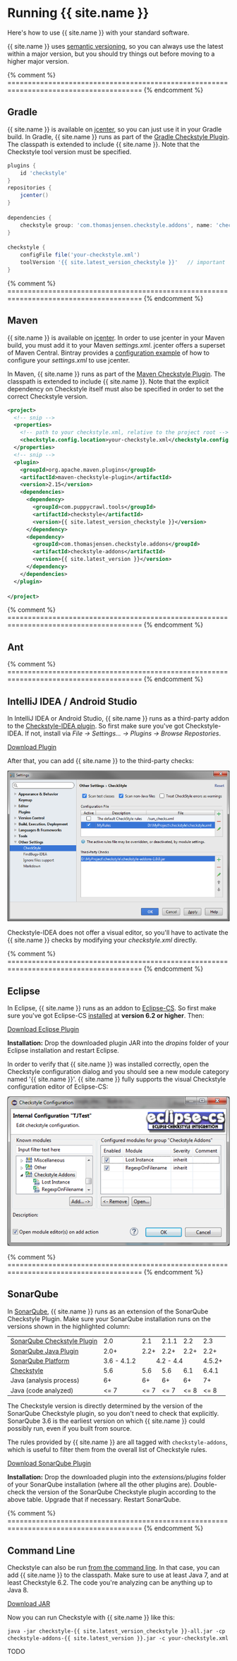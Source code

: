 # Running {{ site.name }}

Here's how to use {{ site.name }} with your standard software.

{{ site.name }} uses [semantic versioning](http://semver.org/), so you can always use the latest within a major version, but you should try things out before moving to a higher major version.

{% comment %} ======================================================================================= {% endcomment %}
<a name="run-gradle" class="csa-offset-anchor"/>

## Gradle

{{ site.name }} is available on [jcenter](https://bintray.com/checkstyle-addons/checkstyle-addons/checkstyle-addons/view), so you can just use it in your Gradle build. In Gradle, {{ site.name }} runs as part of the [Gradle Checkstyle Plugin](https://gradle.org/docs/current/userguide/checkstyle_plugin.html). The classpath is extended to include {{ site.name }}. Note that the Checkstyle tool version must be specified.

```groovy
plugins {
    id 'checkstyle'
}
repositories {
    jcenter()
}

dependencies {
    checkstyle group: 'com.thomasjensen.checkstyle.addons', name: 'checkstyle-addons', version: '{{ site.latest_version }}'
}

checkstyle {
    configFile file('your-checkstyle.xml')
    toolVersion '{{ site.latest_version_checkstyle }}'   // important
}
```


{% comment %} ======================================================================================= {% endcomment %}
<a name="run-maven" class="csa-offset-anchor"/>

## Maven

{{ site.name }} is available on [jcenter](https://bintray.com/checkstyle-addons/checkstyle-addons/checkstyle-addons/view). In order to use jcenter in your Maven build, you must add it to your Maven *settings.xml*. jcenter offers a superset of Maven Central. Bintray provides a [configuration example](https://github.com/bintray/bintray-examples/blob/master/maven-example/settings.xml) of how to configure your *settings.xml* to use jcenter.

In Maven, {{ site.name }} runs as part of the [Maven Checkstyle Plugin](https://maven.apache.org/plugins/maven-checkstyle-plugin/). The classpath is extended to include {{ site.name }}. Note that the explicit dependency on Checkstyle itself must also be specified in order to set the correct Checkstyle version.

```xml
<project>
  <!-- snip -->
  <properties>
    <!-- path to your checkstyle.xml, relative to the project root -->
    <checkstyle.config.location>your-checkstyle.xml</checkstyle.config.location>
  </properties>
  <!-- snip -->
  <plugin>
    <groupId>org.apache.maven.plugins</groupId>
    <artifactId>maven-checkstyle-plugin</artifactId>
    <version>2.15</version>
    <dependencies>
      <dependency>
        <groupId>com.puppycrawl.tools</groupId>
        <artifactId>checkstyle</artifactId>
        <version>{{ site.latest_version_checkstyle }}</version>
      </dependency>
      <dependency>
        <groupId>com.thomasjensen.checkstyle.addons</groupId>
        <artifactId>checkstyle-addons</artifactId>
        <version>{{ site.latest_version }}</version>
      </dependency>
    </dependencies>
  </plugin>

</project>
```

{% comment %} ======================================================================================= {% endcomment %}
<a name="run-ant" class="csa-offset-anchor"/>

## Ant


{% comment %} ======================================================================================= {% endcomment %}
<a name="run-intellij" class="csa-offset-anchor"/>

## IntelliJ IDEA / Android Studio

In IntelliJ IDEA or Android Studio, {{ site.name }} runs as a third-party addon to the [Checkstyle-IDEA plugin](https://plugins.jetbrains.com/plugin/1065). So first make sure you've got Checkstyle-IDEA. If not, install via *File &rarr; Settings... &rarr; Plugins &rarr; Browse Repostories*.

<p><a href="https://github.com/{{ site.github }}/releases/download/v{{ site.latest_version }}/checkstyle-addons-{{ site.latest_version }}.jar" class="btn btn-primary">Download Plugin</a></p>

 After that, you can add {{ site.name }} to the third-party checks:

![{{ site.name }} in IntelliJ IDEA](images/run-intellij.png)

Checkstyle-IDEA does not offer a visual editor, so you'll have to activate the {{ site.name }} checks by modifying your *checkstyle.xml* directly.


{% comment %} ======================================================================================= {% endcomment %}
<a name="run-eclipse" class="csa-offset-anchor"/>

## Eclipse

In Eclipse, {{ site.name }} runs as an addon to [Eclipse-CS](http://eclipse-cs.sourceforge.net/). So first make sure you've got Eclipse-CS [installed](http://eclipse-cs.sourceforge.net/#!/install) at **version 6.2 or higher**. Then:

<p><a href="https://github.com/{{ site.github }}/releases/download/v{{ site.latest_version }}/checkstyle-addons-eclipse-{{ site.latest_version }}.jar" class="btn btn-primary">Download Eclipse Plugin</a></p>

**Installation:** Drop the downloaded plugin JAR into the *dropins* folder of your Eclipse installation and restart Eclipse.

In order to verify that {{ site.name }} was installed correctly, open the Checkstyle configuration dialog and you should see a new module category named '{{ site.name }}'. {{ site.name }} fully supports the visual Checkstyle configuration editor of Eclipse-CS:

![{{ site.name }} in Eclipse](images/run-eclipse.png)


{% comment %} ======================================================================================= {% endcomment %}
<a name="run-sonarqube" class="csa-offset-anchor"/>

## SonarQube

In [SonarQube](http://www.sonarqube.org/), {{ site.name }} runs as an extension of the SonarQube Checkstyle Plugin. Make sure your SonarQube installation runs on the versions shown in the highlighted column:

<table class="table table-striped csa-version-table" style="width:auto;">
  <tbody>
    <tr>
      <td><a href="http://docs.sonarqube.org/display/SONAR/Checkstyle+Plugin" target="_blank">SonarQube Checkstyle Plugin</a></td>
      <td>2.0</td>
      <td>2.1</td>
      <td>2.1.1</td>
      <td>2.2</td>
      <td class="info">2.3</td>
    </tr>
    <tr>
      <td><a href="http://docs.sonarqube.org/display/SONAR/Java+Plugin" target="_blank">SonarQube Java Plugin</a></td>
      <td>2.0+</td>
      <td>2.2+</td>
      <td>2.2+</td>
      <td>2.2+</td>
      <td class="info">2.2+</td>
    </tr>
    <tr>
      <td><a href="http://docs.sonarqube.org/display/SONAR/Upgrading#Upgrading-ReleaseUpgradeNotes" target="_blank">SonarQube Platform</a></td>
      <td>3.6 - 4.1.2</td>
      <td colspan="3" style="text-align:center;">4.2 - 4.4</td>
      <td class="info">4.5.2+</td>
    </tr>
    <tr>
      <td><a href="http://checkstyle.sourceforge.net/releasenotes.html" target="_blank">Checkstyle</a></td>
      <td>5.6</td>
      <td>5.6</td>
      <td>5.6</td>
      <td>6.1</td>
      <td class="info">6.4.1</td>
    </tr>
    <tr>
      <td>Java (analysis process)</td>
      <td>6+</td>
      <td>6+</td>
      <td>6+</td>
      <td>6+</td>
      <td class="info">7+</td>
    </tr>
    <tr>
      <td>Java (code analyzed)</td>
      <td>&lt;= 7</td>
      <td>&lt;= 7</td>
      <td>&lt;= 7</td>
      <td>&lt;= 8</td>
      <td class="info">&lt;= 8</td>
    </tr>
  </tbody>
</table>

The Checkstyle version is directly determined by the version of the SonarQube Checkstyle plugin, so you don't need to check that explicitly. SonarQube 3.6 is the earliest version on which {{ site.name }} could possibly run, even if you built from source.

The rules provided by {{ site.name }} are all tagged with `checkstyle-addons`, which is useful to filter them from the overall list of Checkstyle rules.

<p><a href="https://github.com/{{ site.github }}/releases/download/v{{ site.latest_version }}/sonar-checkstyleaddons-{{ site.latest_version }}.jar" class="btn btn-primary">Download SonarQube Plugin</a></p>

**Installation:** Drop the downloaded plugin into the *extensions/plugins* folder of your SonarQube installation (where all the other plugins are). Double-check the version of the SonarQube Checkstyle plugin according to the above table. Upgrade that if necessary. Restart SonarQube.


{% comment %} ======================================================================================= {% endcomment %}
<a name="run-command-line" class="csa-offset-anchor"/>

## Command Line

Checkstyle can also be run [from the command line](http://checkstyle.sourceforge.net/cmdline.html). In that case, you can add {{ site.name }} to the classpath.
Make sure to use at least Java&nbsp;7, and at least Checkstyle 6.2. The code you're analyzing can be anything up to Java&nbsp;8.

<p><a href="https://github.com/{{ site.github }}/releases/download/v{{ site.latest_version }}/checkstyle-addons-{{ site.latest_version }}.jar" class="btn btn-primary">Download JAR</a></p>

Now you can run Checkstyle with {{ site.name }} like this:

```
java -jar checkstyle-{{ site.latest_version_checkstyle }}-all.jar -cp checkstyle-addons-{{ site.latest_version }}.jar -c your-checkstyle.xml
```

TODO 
